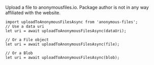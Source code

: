 Upload a file to anonymousfiles.io. Package author is not in any way affiliated with the website.

```
import uploadToAnonymousFilesAsync from 'anonymous-files';
// Use a data uri
let uri = await uploadToAnonymousFilesAsync(dataUri);

// Or a File object
let uri = await uploadToAnonymousFilesAsync(file);

// Or a Blob
let uri = await uploadToAnonymousFilesAsync(blob);
```
